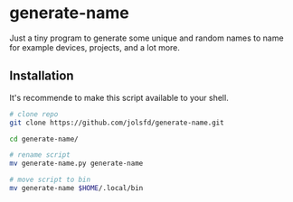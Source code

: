 # generate-name

Just a tiny program to generate some unique and random names to name for example devices, projects, and a lot more.

## Installation

It's recommende to make this script available to your shell.

```bash
# clone repo
git clone https://github.com/jolsfd/generate-name.git

cd generate-name/

# rename script
mv generate-name.py generate-name

# move script to bin
mv generate-name $HOME/.local/bin
```